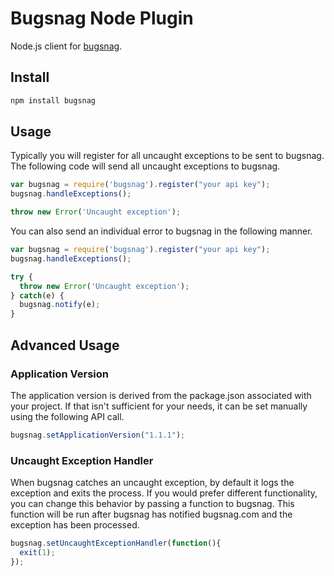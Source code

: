 # Bugsnag Node Plugin

Node.js client for [bugsnag](http://www.bugsnag.com).

## Install

``` bash
npm install bugsnag
```

## Usage

Typically you will register for all uncaught exceptions to be sent to bugsnag. The following code will send all uncaught exceptions to bugsnag.

``` javascript
var bugsnag = require('bugsnag').register("your api key");
bugsnag.handleExceptions();

throw new Error('Uncaught exception');
```

You can also send an individual error to bugsnag in the following manner.

``` javascript
var bugsnag = require('bugsnag').register("your api key");
bugsnag.handleExceptions();

try {
  throw new Error('Uncaught exception');
} catch(e) {
  bugsnag.notify(e);
}
```

## Advanced Usage

### Application Version

The application version is derived from the package.json associated with your project. If that isn't
sufficient for your needs, it can be set manually using the following API call.

``` javascript
bugsnag.setApplicationVersion("1.1.1");
```

### Uncaught Exception Handler

When bugsnag catches an uncaught exception, by default it logs the exception and exits the process. If
you would prefer different functionality, you can change this behavior by passing a function to bugsnag.
This function will be run after bugsnag has notified bugsnag.com and the exception has been processed.

``` javascript
bugsnag.setUncaughtExceptionHandler(function(){
  exit(1);
});
```
